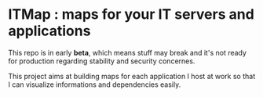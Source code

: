 ITMap : maps for your IT servers and applications
=================================================

This repo is in early **beta**, which means stuff may break and it's not ready for production regarding stability and security concernes.

This project aims at building maps for each application I host at work so that I can visualize informations and dependencies easily.

